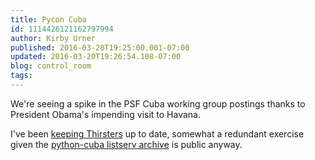 ```yaml
---
title: Pycon Cuba
id: 1114426121162797994
author: Kirby Urner
published: 2016-03-20T19:25:00.001-07:00
updated: 2016-03-20T19:26:54.108-07:00
blog: control_room
tags: 
---
```


[](https://www.flickr.com/photos/kirbyurner/25648127210/in/dateposted-public/)

We're seeing a spike in the PSF Cuba working group postings thanks to President Obama's impending visit to Havana.

I've been [keeping Thirsters](http://worldgame.blogspot.com/2015/06/thirsters-201564.html) up to date, somewhat a redundant exercise given the [python-cuba listserv archive](https://mail.python.org/pipermail/python-cuba/2016-March/date.html) is public anyway.